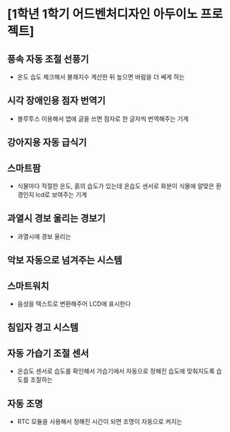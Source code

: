 # [1학년 1학기 어드벤처디자인 아두이노 프로젝트]

## 풍속 자동 조절 선풍기
 - 온도 습도 체크해서 불쾌지수 계산한 뒤 높으면 바람을 더 쎄게 하는

## 시각 장애인용 점자 번역기
 * 블루투스 이용해서 앱에 글을 쓰면 점자로 한 글자씩 번역해주는 기계
## 강아지용 자동 급식기

## 스마트팜
 * 식물마다 적절한 온도, 흙의 습도가 있는데 온습도 센서로 화분이 식물에 알맞은 환경인지 lcd로 보여주는 기계
## 과열시 경보 울리는 경보기
 - 과열시에 경보 울리는

## 악보 자동으로 넘겨주는 시스템

## 스마트워치
 - 음성을 텍스트로 변환해주어 LCD에 표시한다

## 침입자 경고 시스템

## 자동 가습기 조절 센서
- 온습도 센서로 습도를 확인해서 가습기에서 자동으로 정해진 습도에 맞춰지도록 습도를 조절하는
## 자동 조명 
- RTC 모듈을 사용해서 정해진 시간이 되면 조명이 자동으로 켜지는
